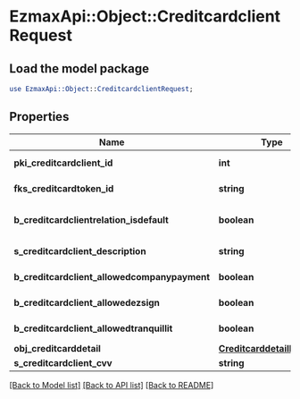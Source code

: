 # EzmaxApi::Object::CreditcardclientRequest

## Load the model package
```perl
use EzmaxApi::Object::CreditcardclientRequest;
```

## Properties
Name | Type | Description | Notes
------------ | ------------- | ------------- | -------------
**pki_creditcardclient_id** | **int** | The unique ID of the Creditcardclient | [optional] 
**fks_creditcardtoken_id** | **string** | The creditcard token identifier | [optional] 
**b_creditcardclientrelation_isdefault** | **boolean** | Whether if it&#39;s the creditcardclient is the default one | 
**s_creditcardclient_description** | **string** | The description of the Creditcardclient | 
**b_creditcardclient_allowedcompanypayment** | **boolean** | Whether if it&#39;s an allowedagencypayment | 
**b_creditcardclient_allowedezsign** | **boolean** | Whether if it&#39;s an allowedroyallepageprotection | 
**b_creditcardclient_allowedtranquillit** | **boolean** | Whether if it&#39;s an allowedtranquillit | 
**obj_creditcarddetail** | [**CreditcarddetailRequest**](CreditcarddetailRequest.md) |  | 
**s_creditcardclient_cvv** | **string** | The creditcard card CVV | 

[[Back to Model list]](../README.md#documentation-for-models) [[Back to API list]](../README.md#documentation-for-api-endpoints) [[Back to README]](../README.md)


